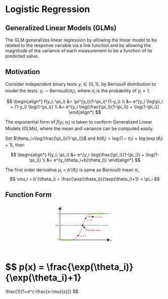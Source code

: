 # Logistic Regression

## Generalized Linear Models (GLMs)

The GLM generalizes linear regression by allowing the linear model to be related to the response variable via a link function and by allowing the magnitude of the variance of each measurement to be a function of its predicted value.

## Motivation

Consider independent binary tests $y_i \in \{0,1\}$, by Bernoulli distribution to model the tests: $y_i \sim \text{Bernoulli}(\pi_{i})$, where $\pi_i$ is the probability of $y_i=1$.

$$
\begin{align*}
f(y_i; \pi_i) &= \pi^{y_i}(1-\pi_i)^{1-y_i}
\\ &=
e^{y_i \log\pi_i + (1-y_i) \log(1-\pi_i)}
\\ &=
e^{y_i \log(\frac{\pi_i}{1-\pi_i}) + \log(1-\pi_i)}
\end{align*}
$$

The exponential form of $f(y_i; \pi_i)$ is taken to conform Generalized Linear Models (GLMs), where the mean and variance can be computed easily.

Set $\theta_i=\log(\frac{\pi_i}{1-\pi_i})$ and $b(\theta_i)=\log(1-\pi_i)=\log\big(\exp(\theta_i)+1 \big)$, then

$$
\begin{align*}
f(y_i; \pi_i) &=
e^{y_i \log(\frac{\pi_i}{1-\pi_i}) + \log(1-\pi_i)}
\\ &=
e^{y_i\theta_i+b(\theta_i)}
\end{align*}
$$

The first order derivative $\mu_i = b'(\theta_i)$ is same as Bernoulli mean $\pi_i$.
$$
\mu_i = b'(\theta_i) = 
\frac{\exp(\theta_i)}{\exp(\theta_i)+1}
= \pi_i
$$

## Function Form

<div style="display: flex; justify-content: center;">
      <img src="imgs/lr.png" width="40%" height="40%" alt="lr" />
</div>
</br>

$$
p(x) = 
\frac{\exp(\theta_i)}{\exp(\theta_i)+1}
=
\frac{1}{1+e^{-\frac{x-\mu}{s}}}
$$
